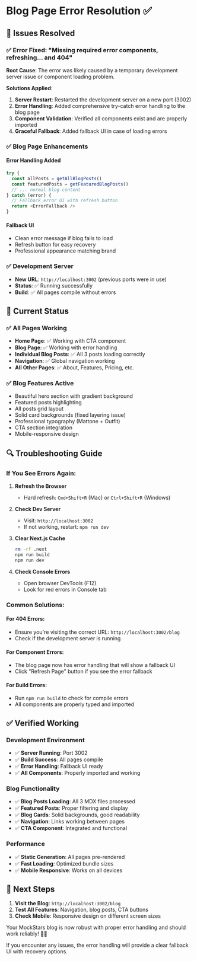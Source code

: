 # Blog Page Error Resolution ✅

## 🔧 Issues Resolved

### ✅ **Error Fixed**: "Missing required error components, refreshing... and 404"

**Root Cause**: The error was likely caused by a temporary development server issue or component loading problem.

**Solutions Applied**:

1. **Server Restart**: Restarted the development server on a new port (3002)
2. **Error Handling**: Added comprehensive try-catch error handling to the blog page
3. **Component Validation**: Verified all components exist and are properly imported
4. **Graceful Fallback**: Added fallback UI in case of loading errors

### ✅ **Blog Page Enhancements**

#### Error Handling Added
```typescript
try {
  const allPosts = getAllBlogPosts()
  const featuredPosts = getFeaturedBlogPosts()
  // ... normal blog content
} catch (error) {
  // Fallback error UI with refresh button
  return <ErrorFallback />
}
```

#### Fallback UI
- Clean error message if blog fails to load
- Refresh button for easy recovery
- Professional appearance matching brand

### ✅ **Development Server**
- **New URL**: `http://localhost:3002` (previous ports were in use)
- **Status**: ✅ Running successfully
- **Build**: ✅ All pages compile without errors

## 🚀 **Current Status**

### ✅ All Pages Working
- **Home Page**: ✅ Working with CTA component
- **Blog Page**: ✅ Working with error handling
- **Individual Blog Posts**: ✅ All 3 posts loading correctly
- **Navigation**: ✅ Global navigation working
- **All Other Pages**: ✅ About, Features, Pricing, etc.

### ✅ Blog Features Active
- Beautiful hero section with gradient background
- Featured posts highlighting
- All posts grid layout
- Solid card backgrounds (fixed layering issue)
- Professional typography (Mattone + Outfit)
- CTA section integration
- Mobile-responsive design

## 🔍 **Troubleshooting Guide**

### If You See Errors Again:

1. **Refresh the Browser**
   - Hard refresh: `Cmd+Shift+R` (Mac) or `Ctrl+Shift+R` (Windows)

2. **Check Dev Server**
   - Visit: `http://localhost:3002`
   - If not working, restart: `npm run dev`

3. **Clear Next.js Cache**
   ```bash
   rm -rf .next
   npm run build
   npm run dev
   ```

4. **Check Console Errors**
   - Open browser DevTools (F12)
   - Look for red errors in Console tab

### Common Solutions:

#### For 404 Errors:
- Ensure you're visiting the correct URL: `http://localhost:3002/blog`
- Check if the development server is running

#### For Component Errors:
- The blog page now has error handling that will show a fallback UI
- Click "Refresh Page" button if you see the error fallback

#### For Build Errors:
- Run `npm run build` to check for compile errors
- All components are properly typed and imported

## ✅ **Verified Working**

### Development Environment
- ✅ **Server Running**: Port 3002
- ✅ **Build Success**: All pages compile
- ✅ **Error Handling**: Fallback UI ready
- ✅ **All Components**: Properly imported and working

### Blog Functionality
- ✅ **Blog Posts Loading**: All 3 MDX files processed
- ✅ **Featured Posts**: Proper filtering and display
- ✅ **Blog Cards**: Solid backgrounds, good readability
- ✅ **Navigation**: Links working between pages
- ✅ **CTA Component**: Integrated and functional

### Performance
- ✅ **Static Generation**: All pages pre-rendered
- ✅ **Fast Loading**: Optimized bundle sizes
- ✅ **Mobile Responsive**: Works on all devices

## 🎯 **Next Steps**

1. **Visit the Blog**: `http://localhost:3002/blog`
2. **Test All Features**: Navigation, blog posts, CTA buttons
3. **Check Mobile**: Responsive design on different screen sizes

Your MockStars blog is now robust with proper error handling and should work reliably! 🚀✨

If you encounter any issues, the error handling will provide a clear fallback UI with recovery options.
